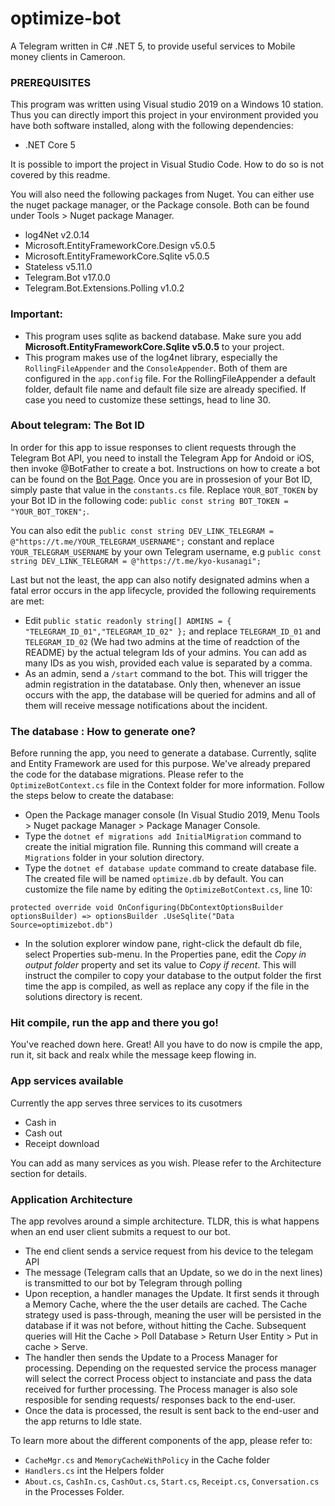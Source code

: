 # optimize-bot
A Telegram written in C# .NET 5, to provide useful services to Mobile money clients in Cameroon.

### PREREQUISITES
This program was written using Visual studio 2019 on a Windows 10 station. Thus you can directly import this project in your environment provided you have both software installed, along with the following dependencies:
- .NET Core 5

It is possible to import the project in Visual Studio Code. How to do so is not covered by this readme.

You will also need the following packages from Nuget. You can either use the nuget package manager, or the Package console. Both can be found under Tools > Nuget package Manager.
- log4Net v2.0.14
- Microsoft.EntityFrameworkCore.Design v5.0.5
- Microsoft.EntityFrameworkCore.Sqlite v5.0.5
- Stateless v5.11.0
- Telegram.Bot v17.0.0
- Telegram.Bot.Extensions.Polling v1.0.2

### Important:
- This program uses sqlite as backend database. Make sure you add **Microsoft.EntityFrameworkCore.Sqlite v5.0.5** to your project.
- This program makes use of the log4net library, especially the `RollingFileAppender` and the `ConsoleAppender`. Both of them are configured in the `app.config` file. For the RollingFileAppender a default folder, default file name and default file size are already specified. If case you need to customize these settings, head to line 30.

### About telegram: The Bot ID
In order for this app to issue responses to client requests through the Telegram Bot API, you need to install the Telegram App for Andoid or iOS, then invoke @BotFather to create a bot. Instructions on how to create a bot can be found on the [Bot Page](https://core.telegram.org/bots#3-how-do-i-create-a-bot).
Once you are in prossesion of your Bot ID, simply paste that value in the `constants.cs` file. Replace `YOUR_BOT_TOKEN` by your Bot ID in the following code:
`public const string BOT_TOKEN = "YOUR_BOT_TOKEN";`.

You can also edit the `public const string DEV_LINK_TELEGRAM = @"https://t.me/YOUR_TELEGRAM_USERNAME";` constant and replace `YOUR_TELEGRAM_USERNAME` by your own Telegram username, e.g `public const string DEV_LINK_TELEGRAM = @"https://t.me/kyo-kusanagi";`

Last but not the least, the app can also notify designated admins when a fatal error occurs in the app lifecycle, provided the following requirements are met:
- Edit `public static readonly string[] ADMINS = { "TELEGRAM_ID_01","TELEGRAM_ID_02" };` and replace `TELEGRAM_ID_01` and `TELEGRAM_ID_02` (We had two admins at the time of readction of the README) by the actual telegram Ids of your admins. You can add as many IDs as you wish, provided each value is separated by a comma.
- As an admin, send a `/start` command to the bot. This will trigger the admin registration in the datatabase. Only then, whenever an issue occurs with the app, the database will be queried for admins and all of them will receive message notifications about the incident.

### The database : How to generate one?
Before running the app, you need to generate a database. Currently, sqlite and Entity Framework are used for this purpose. We've already prepared the code for the database migrations. Please refer to the `OptimizeBotContext.cs` file in the Context folder for more information. Follow the steps below to  create the database:
- Open the Package manager console (In Visual Studio 2019, Menu Tools > Nuget package Manager > Package Manager Console.
- Type the `dotnet ef migrations add InitialMigration` command to create the initial migration file. Running this command will create a `Migrations` folder in your solution directory.
- Type the `dotnet ef database update` command to create database file. The created file will be named `optimize.db` by default. You can customize the file name by editing the `OptimizeBotContext.cs`,  line 10: 

`protected override void OnConfiguring(DbContextOptionsBuilder optionsBuilder) => optionsBuilder
            .UseSqlite("Data Source=optimizebot.db")`
            
- In the solution explorer window pane, right-click the default db file, select Properties sub-menu. In the Properties pane, edit the *Copy in output folder* property and set its value to *Copy if recent*. This will instruct the compiler to copy your database to the output folder the first time the app is compiled, as well as replace any copy if the file in the solutions directory is recent.

### Hit compile, run the app and there you go!
You've reached down here. Great! All you have to do now is cmpile the app, run it, sit back and realx while the message keep flowing in.

### App services available
Currently the app serves three services to its cusotmers
- Cash in
- Cash out
- Receipt download

You can add as many services as you wish. Please refer to the Architecture section for details.

### Application Architecture
The app revolves around a simple architecture. TLDR, this is what happens when an end user client submits a request to our bot.
- The end client sends a service request from his device to the telegam API
- The message (Telegram calls that an Update, so we do in the next lines) is transmitted to our bot by Telegram through polling
- Upon reception, a handler manages the Update. It first sends it through a Memory Cache, where the the user details are cached. The Cache strategy used is pass-through, meaning the user will be persisted in the database if it was not before, without hitting the Cache. Subsequent queries will Hit the Cache > Poll Database > Return User Entity > Put in cache > Serve.
- The handler then sends the Update to a Process Manager for processing. Depending on the requested service the process manager will select the correct Process object to instanciate and pass the data received for further processing. The Process manager is also sole resposible for sending requests/ responses back to the end-user.
- Once the data is processed, the result is sent back to the end-user and the app returns to Idle state.

To learn more about the different components of the app, please refer to:
- `CacheMgr.cs` and `MemoryCacheWithPolicy` in the Cache folder
- `Handlers.cs` int the Helpers folder
- `About.cs`, `CashIn.cs`, `CashOut.cs`, `Start.cs`, `Receipt.cs`, `Conversation.cs` in the Processes Folder.







